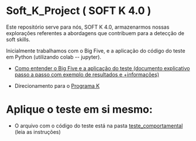 # Soft_K_Project ( SOFT K 4.0 )

Este repositório serve para nós, SOFT K 4.0, armazenarmos nossas explorações referentes a abordagens que contribuem para a detecção de soft skills.

Inicialmente trabalhamos com o Big Five, e a aplicação do código do teste em Python (utilizando colab -- jupyter).

* [Como entender o Big Five e a aplicação do teste (documento explicativo passo a passo com exemplo de resultados e +informações)](https://docs.google.com/document/d/1Pfw4VmT_6jn4JIUK8FtkXASZ9qVvlK01PLArHxBPPCc/edit?usp=sharing)

* Direcionamento para o [Programa K](https://www.programak.info/)



# Aplique o teste em si mesmo:
* O arquivo com o código do teste está na pasta [teste_comportamental](https://github.com/HugoF-Silva/Soft_K_Project/tree/main/teste_comportamental) (leia as instruções)


